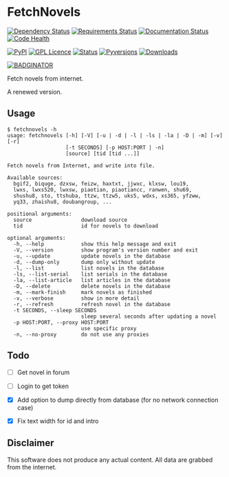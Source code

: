 FetchNovels
===========

[![Dependency Status](https://dependencyci.com/github/wangjiezhe/FetchNovels/badge)](https://dependencyci.com/github/wangjiezhe/FetchNovels)
[![Requirements Status](https://requires.io/github/wangjiezhe/FetchNovels/requirements.svg?branch=master)](https://requires.io/github/wangjiezhe/FetchNovels/requirements/?branch=master)
[![Documentation Status](https://readthedocs.org/projects/docs/badge/?version=latest)](http://fetchnovels.readthedocs.io/en/latest/?badge=latest)
[![Code Health](https://landscape.io/github/wangjiezhe/FetchNovels/master/landscape.svg?style=flat)](https://landscape.io/github/wangjiezhe/FetchNovels/master)

[![PyPI](https://img.shields.io/pypi/v/FetchNovels.svg)](https://pypi.python.org/pypi/FetchNovels)
[![GPL Licence](https://img.shields.io/pypi/l/FetchNovels.svg)](https://www.gnu.org/licenses/gpl-3.0.en.html)
[![Status](https://img.shields.io/pypi/status/FetchNovels.svg)](https://pypi.python.org/pypi/FetchNovels)
[![Pyversions](https://img.shields.io/pypi/pyversions/FetchNovels.svg)](https://pypi.python.org/pypi/FetchNovels)
[![Downloads](https://img.shields.io/pypi/dm/FetchNovels.svg)](https://pypi.python.org/pypi/FetchNovels)

[![BADGINATOR](https://badginator.herokuapp.com/wangjiezhe/FetchNovels.svg)](https://github.com/defunctzombie/badginator)

Fetch novels from internet.

A renewed version.


Usage
-----

    $ fetchnovels -h
    usage: fetchnovels [-h] [-V] [-u | -d | -l | -ls | -la | -D | -m] [-v] [-r]
                       [-t SECONDS] [-p HOST:PORT | -n]
                       [source] [tid [tid ...]]

    Fetch novels from Internet, and write into file.

    Available sources:
      bgif2, biquge, dzxsw, feizw, haxtxt, jjwxc, klxsw, lou19,
      lwxs, lwxs520, lwxsw, piaotian, piaotiancc, ranwen, shu69,
      shushu8, sto, ttshuba, ttzw, ttzw5, uks5, wdxs, xs365, yfzww,
      yq33, zhaishu8, doubangroup, ...

    positional arguments:
      source                download source
      tid                   id for novels to download

    optional arguments:
      -h, --help            show this help message and exit
      -V, --version         show program's version number and exit
      -u, --update          update novels in the database
      -d, --dump-only       dump only without update
      -l, --list            list novels in the database
      -ls, --list-serial    list serials in the database
      -la, --list-article   list articles in the database
      -D, --delete          delete novels in the database
      -m, --mark-finish     mark novels as finished
      -v, --verbose         show in more detail
      -r, --refresh         refresh novel in the database
      -t SECONDS, --sleep SECONDS
                            sleep several seconds after updating a novel
      -p HOST:PORT, --proxy HOST:PORT
                            use specific proxy
      -n, --no-proxy        do not use any proxies


Todo
----

* [ ] Get novel in forum
* [ ] Login to get token
* [x] Add option to dump directly from database (for no network connection case)
* [x] Fix text width for id and intro


Disclaimer
----------

This software does not produce any actual content.
All data are grabbed from the internet.
